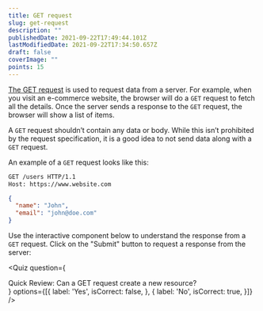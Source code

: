 ```yaml
---
title: GET request
slug: get-request
description: ""
publishedDate: 2021-09-22T17:49:44.101Z
lastModifiedDate: 2021-09-22T17:34:50.657Z
draft: false
coverImage: ""
points: 15
---
```


[The GET request](https://developer.mozilla.org/en-US/docs/Web/HTTP/Methods/GET) is used to request data from a server. For example, when you visit an e-commerce website, the browser will do a `GET` request to fetch all the details. Once the server sends a response to the `GET` request, the browser will show a list of items.

A `GET` request shouldn’t contain any data or body. While this isn’t prohibited by the request specification, it is a good idea to not send data along with a `GET` request.

An example of a `GET` request looks like this:

```bash
GET /users HTTP/1.1
Host: https://www.website.com
```

```json
{
  "name": "John",
  "email": "john@doe.com"
}
```

Use the interactive component below to understand the response from a `GET` request. Click on the "Submit" button to request a response from the server:

<HTTPClient
  url="https://reqres.in/api/users"
  method="GET"
  isRequestMethodChangeDisabled
/>

<Quiz
  question={
    <div><span tw="font-semibold">Quick Review:</span> Can a GET request create a new resource?</div>
  }
  options={[{
    label: 'Yes',
    isCorrect: false,
  }, {
    label: 'No',
    isCorrect: true,
  }]}
/>
